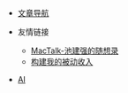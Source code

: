 <!-- _navbar.md -->

* [文章导航](/README.md)

* 友情链接
    * [MacTalk-池建强的随想录](https://macshuo.com/)
    * [构建我的被动收入](https://www.bmpi.dev)

* [AI](http://www.javajianghu.top/wx)